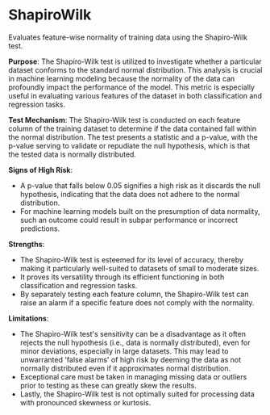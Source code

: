 # ShapiroWilk

Evaluates feature-wise normality of training data using the Shapiro-Wilk test.

**Purpose**: The Shapiro-Wilk test is utilized to investigate whether a particular dataset conforms to the standard
normal distribution. This analysis is crucial in machine learning modeling because the normality of the data can
profoundly impact the performance of the model. This metric is especially useful in evaluating various features of
the dataset in both classification and regression tasks.

**Test Mechanism**: The Shapiro-Wilk test is conducted on each feature column of the training dataset to determine
if the data contained fall within the normal distribution. The test presents a statistic and a p-value, with the
p-value serving to validate or repudiate the null hypothesis, which is that the tested data is normally distributed.

**Signs of High Risk**:
- A p-value that falls below 0.05 signifies a high risk as it discards the null hypothesis, indicating that the
data does not adhere to the normal distribution.
- For machine learning models built on the presumption of data normality, such an outcome could result in subpar
performance or incorrect predictions.

**Strengths**:
- The Shapiro-Wilk test is esteemed for its level of accuracy, thereby making it particularly well-suited to
datasets of small to moderate sizes.
- It proves its versatility through its efficient functioning in both classification and regression tasks.
- By separately testing each feature column, the Shapiro-Wilk test can raise an alarm if a specific feature does
not comply with the normality.

**Limitations**:
- The Shapiro-Wilk test's sensitivity can be a disadvantage as it often rejects the null hypothesis (i.e., data is
normally distributed), even for minor deviations, especially in large datasets. This may lead to unwarranted 'false
alarms' of high risk by deeming the data as not normally distributed even if it approximates normal distribution.
- Exceptional care must be taken in managing missing data or outliers prior to testing as these can greatly skew
the results.
- Lastly, the Shapiro-Wilk test is not optimally suited for processing data with pronounced skewness or kurtosis.